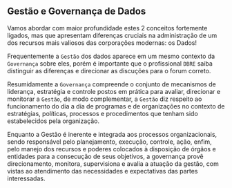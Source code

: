 Gestão e Governança de Dados 
----------------------------

Vamos abordar com maior profundidade estes 2 conceitos fortemente ligados, mas que apresentam diferenças cruciais na administração de um dos recursos mais valiosos das corporações modernas: os Dados!

Frequentemente a `Gestão` dos dados aparece em um mesmo contexto da `Governança` sobre eles, porém é importante que o profissional `DBRE` saiba distinguir as diferenças e direcionar as discuções para o forum correto.

Resumidamente a `Governança` compreende o conjunto de mecanismos de liderança, estratégia e controle postos em prática para avaliar, direcionar e monitorar a `Gestão`, de modo complementar, a `Gestão` diz respeito ao funcionamento do dia a dia de programas e de organizações no contexto de estratégias, políticas, processos e procedimentos que tenham sido estabelecidos pela organização.

Enquanto a Gestão é inerente e integrada aos processos organizacionais, sendo responsável pelo planejamento, execução, controle, ação, enfim, pelo manejo dos recursos e poderes colocados à disposição de órgãos e entidades para a consecução de seus objetivos, a governança provê direcionamento, monitora, supervisiona e avalia a atuação da gestão, com vistas ao atendimento das necessidades e expectativas das partes interessadas.